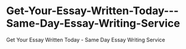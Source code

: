 # Get-Your-Essay-Written-Today---Same-Day-Essay-Writing-Service
Get Your Essay Written Today - Same Day Essay Writing Service
